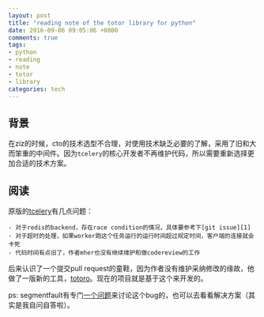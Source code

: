 ```yaml
---
layout: post
title: "reading note of the totor library for python"
date: 2016-09-06 09:05:06 +0800
comments: true
tags:
- python
- reading
- note
- totor
- library
categories: tech
---
```


## 背景
在ziz的时候，cto的技术选型不合理，对使用技术缺乏必要的了解，采用了旧和大而笨重的中间件。因为`tcelery`的核心开发者不再维护代码，所以需要重新选择更加合适的技术方案。

## 阅读
原版的[tcelery][2]有几点问题：
```
- 对于redis的backend，存在race condition的情况，具体要参考下[git issue][1]
- 对于超时的处理，如果worker跑这个任务运行的运行时间超过规定时间，客户端的连接就会卡死
- 代码时间有点旧了，作者mher也没有继续维护和做codereview的工作
```

后来认识了一个提交pull request的童鞋，因为作者没有维护采纳修改的缘故，他做了一版新的工具，[totoro][3]。现在的项目就是基于这个来开发的。

ps: segmentfault有专门[一个问题][4]来讨论这个bug的，也可以去看看解决方案（其实是我自问自答啦）。

[1]: https://github.com/Strawhatfy/tornado-celery/commit/520cf105441d0296be73f5c6931abefec7d5c6e0
[2]: https://github.com/mher/tornado-celery
[3]: https://github.com/Strawhatfy/totoro
[4]: https://segmentfault.com/q/1010000003886676/a-1020000003910702
